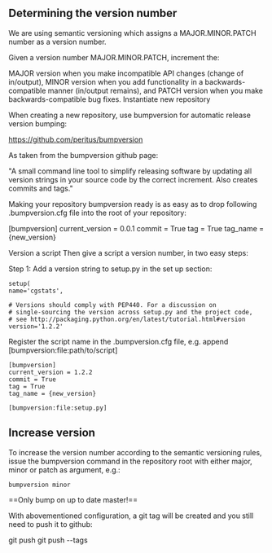 ## Determining the version number


We are using semantic versioning which assigns a MAJOR.MINOR.PATCH number as a version number.

Given a version number MAJOR.MINOR.PATCH, increment the:

MAJOR version when you make incompatible API changes (change of in/output),
MINOR version when you add functionality in a backwards-compatible manner (in/output remains), and
PATCH version when you make backwards-compatible bug fixes.
Instantiate new repository


When creating a new repository, use bumpversion for automatic release version bumping:

https://github.com/peritus/bumpversion

As taken from the bumpversion github page:

"A small command line tool to simplify releasing software by updating all version strings in your source code by the correct increment. Also creates commits and tags."

Making your repository bumpversion ready is as easy as to drop following .bumpversion.cfg file into the root of your repository:



[bumpversion]
current_version = 0.0.1
commit = True
tag = True
tag_name = {new_version}


Version a script
Then give a script a version number, in two easy steps:

Step 1: Add a version string to setup.py in the set up section:

```
setup(
name='cgstats',

# Versions should comply with PEP440. For a discussion on
# single-sourcing the version across setup.py and the project code,
# see http://packaging.python.org/en/latest/tutorial.html#version
version='1.2.2'
```


Register the script name in the .bumpversion.cfg file, e.g. append [bumpversion:file:path/to/script]

```
[bumpversion]
current_version = 1.2.2
commit = True
tag = True
tag_name = {new_version}

[bumpversion:file:setup.py]
```




## Increase version

To increase the version number according to the semantic versioning rules, issue the bumpversion command in the repository root with either major, minor or patch as argument, e.g.:

```bumpversion minor```

==Only bump on up to date master!==

With abovementioned configuration, a git tag will be created and you still need to push it to github:

git push
git push --tags
